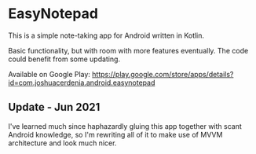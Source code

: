 # EasyNotepad

This is a simple note-taking app for Android written in Kotlin.

Basic functionality, but with room with more features eventually. The code could benefit from some updating.

Available on Google Play: https://play.google.com/store/apps/details?id=com.joshuacerdenia.android.easynotepad

## Update - Jun 2021
I've learned much since haphazardly gluing this app together with scant Android knowledge, so I'm rewriting all of it to make use of MVVM architecture and look much nicer.
